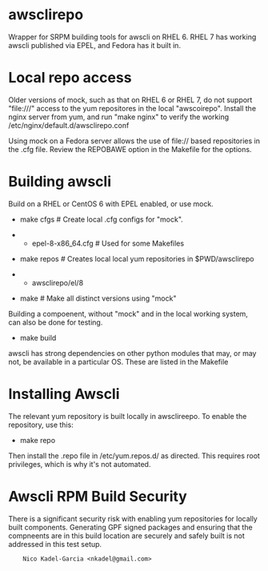 awsclirepo
==========

Wrapper for SRPM building tools for awscli on RHEL 6. RHEL 7 has working
awscli published via EPEL, and Fedora has it built in.

Local repo access
=================

Older versions of mock, such as that on RHEL 6 or RHEL 7, do not
support "file:///" access to the yum repositores in the local
"awscoirepo". Install the nginx server from yum, and run "make nginx"
to verify the working /etc/nginx/default.d/awsclirepo.conf

Using mock on a Fedora server allows the use of file:// based
repositories in the .cfg file. Review the REPOBAWE option in the
Makefile for the options.

Building awscli
===============

Build on a RHEL or CentOS 6 with EPEL enabled, or use mock.

* make cfgs # Create local .cfg configs for "mock".
* * epel-8-x86_64.cfg # Used for some Makefiles

* make repos # Creates local local yum repositories in $PWD/awsclirepo
* * awsclirepo/el/8

* make # Make all distinct versions using "mock"

Building a compoenent, without "mock" and in the local working system,
can also be done for testing.

* make build

awscli has strong dependencies on other python modules that may, or may not,
be available in a particular OS. These are listed in the Makefile

Installing Awscli
=================

The relevant yum repository is built locally in awsclireepo. To enable the repository, use this:

* make repo

Then install the .repo file in /etc/yum.repos.d/ as directed. This
requires root privileges, which is why it's not automated.

Awscli RPM Build Security
====================

There is a significant security risk with enabling yum repositories
for locally built components. Generating GPF signed packages and
ensuring that the compneents are in this build location are securely
and safely built is not addressed in this test setup.

		Nico Kadel-Garcia <nkadel@gmail.com>
